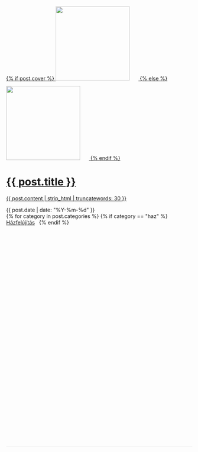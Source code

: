 
 <div style="margin-top:24px; margin-bottom:24px; border-bottom: 1px solid #eee;">

<a href="{{ post.url | prepend: site.baseurl }}" class="catalogue-item"> 
     {% if post.cover %}
       <img class="post_cover_img" src="{{ post.cover }}" height="200px" width="200px" border="1px" style="border: 0px solid #ddd; padding-right:12px;padding-top:12px; margin-right: 12px;">
     {% else %}
       <img class="post_cover_img" src="{{ site.cover }}" height="200px" width="200px" border="1px" style="border: 0px solid #ddd; padding-right:12px;padding-top:12px; margin-right: 12px;">
     {% endif %}
    </a>
     <div class="catalogue-item post_box"> 
       
<a href="{{ post.url | prepend: site.baseurl }}" class="catalogue-item">
       <h1 class="catalogue-title">{{ post.title }}</h1>
       <div class="catalogue-line"></div>
       <p> {{ post.content | strip_html | truncatewords: 30 }} </p>
       </a>
       <time datetime="{{ post.date }}" class="catalogue-time">{{ post.date | date: "%Y-%m-%d" }}</time>
		<p style="float:right; padding:0; margin:0; ">
		{% for category in post.categories %}
			{% if category == "haz" %}
				<a href="/haz" style="padding:0; margin:0;">Házfelújítás</a> &nbsp;
			{% endif %}
			
			{% if category == "dekor" %}
				<a href="/dekor" style="padding:0; margin:0;">Dekoráció</a>  &nbsp;
			{% endif %}
			{% if category == "dekor" %}
				<a href="/kert" style="padding:0; margin:0;">Keti ötletek</a>  &nbsp;
			{% endif %}
		{% endfor %}
		</p>
     </div>
 </div>

